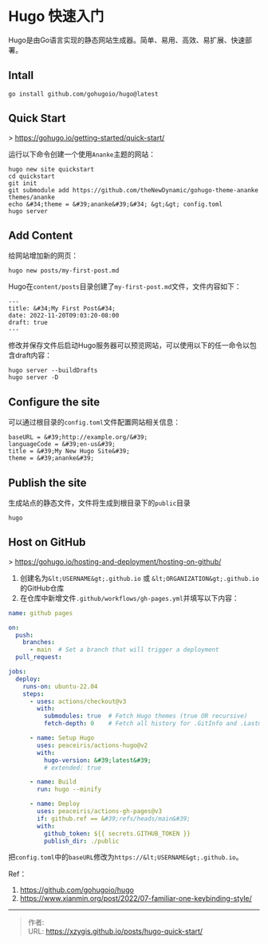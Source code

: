 # Hugo 快速入门


Hugo是由Go语言实现的静态网站生成器。简单、易用、高效、易扩展、快速部署。

## Intall
```shell
go install github.com/gohugoio/hugo@latest
```

## Quick Start
&gt; https://gohugo.io/getting-started/quick-start/

运行以下命令创建一个使用`Ananke`主题的网站：
```shell
hugo new site quickstart
cd quickstart
git init
git submodule add https://github.com/theNewDynamic/gohugo-theme-ananke themes/ananke
echo &#34;theme = &#39;ananke&#39;&#34; &gt;&gt; config.toml
hugo server
```

## Add Content
给网站增加新的网页：
```shell
hugo new posts/my-first-post.md
```
Hugo在`content/posts`目录创建了`my-first-post.md`文件，文件内容如下：
```shell
---
title: &#34;My First Post&#34;
date: 2022-11-20T09:03:20-08:00
draft: true
---
```

修改并保存文件后启动Hugo服务器可以预览网站，可以使用以下的任一命令以包含draft内容：
```shell
hugo server --buildDrafts
hugo server -D
```

## Configure the site
可以通过根目录的`config.toml`文件配置网站相关信息：
```shell
baseURL = &#39;http://example.org/&#39;
languageCode = &#39;en-us&#39;
title = &#39;My New Hugo Site&#39;
theme = &#39;ananke&#39;
```

## Publish the site
生成站点的静态文件，文件将生成到根目录下的`public`目录
```shell
hugo
```

## Host on GitHub
&gt; https://gohugo.io/hosting-and-deployment/hosting-on-github/

1. 创建名为`&lt;USERNAME&gt;.github.io` 或 `&lt;ORGANIZATION&gt;.github.io`的GitHub仓库
2. 在仓库中新增文件`.github/workflows/gh-pages.yml`并填写以下内容：
```yaml
name: github pages

on:
  push:
    branches:
      - main  # Set a branch that will trigger a deployment
  pull_request:

jobs:
  deploy:
    runs-on: ubuntu-22.04
    steps:
      - uses: actions/checkout@v3
        with:
          submodules: true  # Fetch Hugo themes (true OR recursive)
          fetch-depth: 0    # Fetch all history for .GitInfo and .Lastmod

      - name: Setup Hugo
        uses: peaceiris/actions-hugo@v2
        with:
          hugo-version: &#39;latest&#39;
          # extended: true

      - name: Build
        run: hugo --minify

      - name: Deploy
        uses: peaceiris/actions-gh-pages@v3
        if: github.ref == &#39;refs/heads/main&#39;
        with:
          github_token: ${{ secrets.GITHUB_TOKEN }}
          publish_dir: ./public
```

把`config.toml`中的`baseURL`修改为`https://&lt;USERNAME&gt;.github.io`。

Ref：
1. https://github.com/gohugoio/hugo
2. https://www.xianmin.org/post/2022/07-familiar-one-keybinding-style/


---

> 作者:   
> URL: https://xzygis.github.io/posts/hugo-quick-start/  

